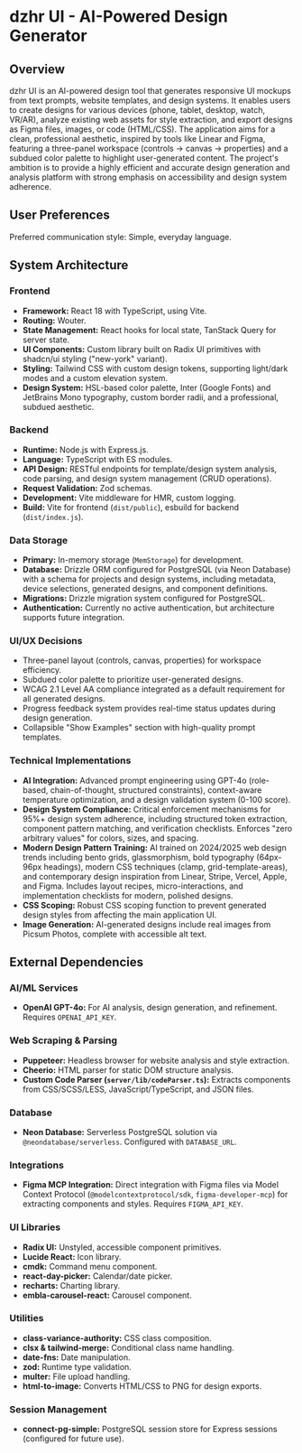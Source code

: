 # dzhr UI - AI-Powered Design Generator

## Overview
dzhr UI is an AI-powered design tool that generates responsive UI mockups from text prompts, website templates, and design systems. It enables users to create designs for various devices (phone, tablet, desktop, watch, VR/AR), analyze existing web assets for style extraction, and export designs as Figma files, images, or code (HTML/CSS). The application aims for a clean, professional aesthetic, inspired by tools like Linear and Figma, featuring a three-panel workspace (controls → canvas → properties) and a subdued color palette to highlight user-generated content. The project's ambition is to provide a highly efficient and accurate design generation and analysis platform with strong emphasis on accessibility and design system adherence.

## User Preferences
Preferred communication style: Simple, everyday language.

## System Architecture

### Frontend
- **Framework:** React 18 with TypeScript, using Vite.
- **Routing:** Wouter.
- **State Management:** React hooks for local state, TanStack Query for server state.
- **UI Components:** Custom library built on Radix UI primitives with shadcn/ui styling ("new-york" variant).
- **Styling:** Tailwind CSS with custom design tokens, supporting light/dark modes and a custom elevation system.
- **Design System:** HSL-based color palette, Inter (Google Fonts) and JetBrains Mono typography, custom border radii, and a professional, subdued aesthetic.

### Backend
- **Runtime:** Node.js with Express.js.
- **Language:** TypeScript with ES modules.
- **API Design:** RESTful endpoints for template/design system analysis, code parsing, and design system management (CRUD operations).
- **Request Validation:** Zod schemas.
- **Development:** Vite middleware for HMR, custom logging.
- **Build:** Vite for frontend (`dist/public`), esbuild for backend (`dist/index.js`).

### Data Storage
- **Primary:** In-memory storage (`MemStorage`) for development.
- **Database:** Drizzle ORM configured for PostgreSQL (via Neon Database) with a schema for projects and design systems, including metadata, device selections, generated designs, and component definitions.
- **Migrations:** Drizzle migration system configured for PostgreSQL.
- **Authentication:** Currently no active authentication, but architecture supports future integration.

### UI/UX Decisions
- Three-panel layout (controls, canvas, properties) for workspace efficiency.
- Subdued color palette to prioritize user-generated designs.
- WCAG 2.1 Level AA compliance integrated as a default requirement for all generated designs.
- Progress feedback system provides real-time status updates during design generation.
- Collapsible "Show Examples" section with high-quality prompt templates.

### Technical Implementations
- **AI Integration:** Advanced prompt engineering using GPT-4o (role-based, chain-of-thought, structured constraints), context-aware temperature optimization, and a design validation system (0-100 score).
- **Design System Compliance:** Critical enforcement mechanisms for 95%+ design system adherence, including structured token extraction, component pattern matching, and verification checklists. Enforces "zero arbitrary values" for colors, sizes, and spacing.
- **Modern Design Pattern Training:** AI trained on 2024/2025 web design trends including bento grids, glassmorphism, bold typography (64px-96px headings), modern CSS techniques (clamp, grid-template-areas), and contemporary design inspiration from Linear, Stripe, Vercel, Apple, and Figma. Includes layout recipes, micro-interactions, and implementation checklists for modern, polished designs.
- **CSS Scoping:** Robust CSS scoping function to prevent generated design styles from affecting the main application UI.
- **Image Generation:** AI-generated designs include real images from Picsum Photos, complete with accessible alt text.

## External Dependencies

### AI/ML Services
- **OpenAI GPT-4o:** For AI analysis, design generation, and refinement. Requires `OPENAI_API_KEY`.

### Web Scraping & Parsing
- **Puppeteer:** Headless browser for website analysis and style extraction.
- **Cheerio:** HTML parser for static DOM structure analysis.
- **Custom Code Parser (`server/lib/codeParser.ts`):** Extracts components from CSS/SCSS/LESS, JavaScript/TypeScript, and JSON files.

### Database
- **Neon Database:** Serverless PostgreSQL solution via `@neondatabase/serverless`. Configured with `DATABASE_URL`.

### Integrations
- **Figma MCP Integration:** Direct integration with Figma files via Model Context Protocol (`@modelcontextprotocol/sdk`, `figma-developer-mcp`) for extracting components and styles. Requires `FIGMA_API_KEY`.

### UI Libraries
- **Radix UI:** Unstyled, accessible component primitives.
- **Lucide React:** Icon library.
- **cmdk:** Command menu component.
- **react-day-picker:** Calendar/date picker.
- **recharts:** Charting library.
- **embla-carousel-react:** Carousel component.

### Utilities
- **class-variance-authority:** CSS class composition.
- **clsx & tailwind-merge:** Conditional class name handling.
- **date-fns:** Date manipulation.
- **zod:** Runtime type validation.
- **multer:** File upload handling.
- **html-to-image:** Converts HTML/CSS to PNG for design exports.

### Session Management
- **connect-pg-simple:** PostgreSQL session store for Express sessions (configured for future use).